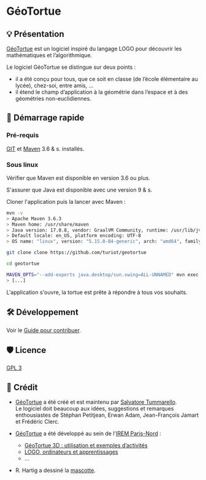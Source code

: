 # GéoTortue

## 💡 Présentation 

[GéoTortue](http://geotortue.free.fr/) est un logiciel inspiré du langage LOGO pour découvrir les mathématiques et l’algorithmique.

Le logiciel GéoTortue se distingue sur deux points&nbsp;:

- il a été conçu pour tous, que ce soit en classe (de l’école élémentaire au lycée), chez-soi, entre amis, ...&nbsp;
- il étend le champ d’application à la géométrie dans l’espace et à des géométries non-euclidiennes.

## 🏁 Démarrage rapide

### Pré-requis

[GIT](https://git-scm.com/) et [Maven](https://maven.apache.org/) 3.6 & s. installés.

### Sous linux

Vérifier que Maven est disponible en version 3.6 ou plus.

S'assurer que Java est disponible avec une version 9 & s.

Cloner l'application puis la lancer avec Maven :


``` bash
mvn -v
> Apache Maven 3.6.3
> Maven home: /usr/share/maven
> Java version: 17.0.8, vendor: GraalVM Community, runtime: /usr/lib/jvm/graalvm-community-openjdk-17.0.8+7.1
> Default locale: en_US, platform encoding: UTF-8
> OS name: "linux", version: "5.15.0-84-generic", arch: "amd64", family: "unix"

git clone clone https://github.com/turiot/geotortue

cd geotortue

MAVEN_OPTS="--add-exports java.desktop/sun.swing=ALL-UNNAMED" mvn exec:java
> [...]
```

L'application s'ouvre, la tortue est prête à répondre à tous vos souhaits.

## 🛠️ Développement

Voir le [Guide pour contribuer](documentation/CONTRIBUTING.md).

## 🛡️ Licence

[GPL 3](./LICENSE)

## 📜 Crédit

- [GéoTortue](http://geotortue.free.fr/) a été créé et est maintenu par [Salvatore Tummarello](mailto:geotortue@free.fr).  
Le logiciel doit beaucoup aux idées, suggestions et remarques enthousiastes de Stéphan Petitjean, Erwan Adam, Jean-François Jamart et Frédéric Clerc.

- [GéoTortue](http://geotortue.free.fr/) a été développé au sein de l'[IREM Paris-Nord](https://www-irem.univ-paris13.fr) :

  - [GéoTortue 3D : utilisation et exemples d’activités](https://www-irem.univ-paris13.fr/site_spip/spip.php?article352)
  - [LOGO, ordinateurs et apprentissages](https://www-irem.univ-paris13.fr/site_spip/spip.php?article32)
  - ...

- R. Hartig a dessiné la [mascotte](src/main/resources/cfg/tortue-v4.png).